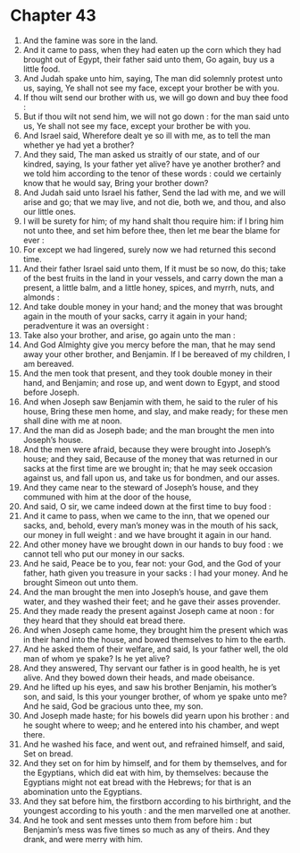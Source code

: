 # Chapter 43

1. And the famine was sore in the land.
2. And it came to pass, when they had eaten up the corn which they had brought out of Egypt, their father said unto them, Go again, buy us a little food.
3. And Judah spake unto him, saying, The man did solemnly protest unto us, saying, Ye shall not see my face, except your brother be with you.
4. If thou wilt send our brother with us, we will go down and buy thee food :
5. But if thou wilt not send him, we will not go down : for the man said unto us, Ye shall not see my face, except your brother be with you.
6. And Israel said, Wherefore dealt ye so ill with me, as to tell the man whether ye had yet a brother?
7. And they said, The man asked us straitly of our state, and of our kindred, saying, Is your father yet alive? have ye another brother? and we told him according to the tenor of these words : could we certainly know that he would say, Bring your brother down?
8. And Judah said unto Israel his father, Send the lad with me, and we will arise and go; that we may live, and not die, both we, and thou, and also our little ones.
9. I will be surety for him; of my hand shalt thou require him: if I bring him not unto thee, and set him before thee, then let me bear the blame for ever :
10. For except we had lingered, surely now we had returned this second time.
11. And their father Israel said unto them, If it must be so now, do this; take of the best fruits in the land in your vessels, and carry down the man a present, a little balm, and a little honey, spices, and myrrh, nuts, and almonds :
12. And take double money in your hand; and the money that was brought again in the mouth of your sacks, carry it again in your hand; peradventure it was an oversight :
13. Take also your brother, and arise, go again unto the man :
14. And God Almighty give you mercy before the man, that he may send away your other brother, and Benjamin. If I be bereaved of my children, I am bereaved.
15. And the men took that present, and they took double money in their hand, and Benjamin; and rose up, and went down to Egypt, and stood before Joseph.
16. And when Joseph saw Benjamin with them, he said to the ruler of his house, Bring these men home, and slay, and make ready; for these men shall dine with me at noon.
17. And the man did as Joseph bade; and the man brought the men into Joseph’s house.
18. And the men were afraid, because they were brought into Joseph’s house; and they said, Because of the money that was returned in our sacks at the first time are we brought in; that he may seek occasion against us, and fall upon us, and take us for bondmen, and our asses.
19. And they came near to the steward of Joseph’s house, and they communed with him at the door of the house,
20. And said, O sir, we came indeed down at the first time to buy food :
21. And it came to pass, when we came to the inn, that we opened our sacks, and, behold, every man’s money was in the mouth of his sack, our money in full weight : and we have brought it again in our hand.
22. And other money have we brought down in our hands to buy food : we cannot tell who put our money in our sacks.
23. And he said, Peace be to you, fear not: your God, and the God of your father, hath given you treasure in your sacks : I had your money. And he brought Simeon out unto them.
24. And the man brought the men into Joseph’s house, and gave them water, and they washed their feet; and he gave their asses provender.
25. And they made ready the present against Joseph came at noon : for they heard that they should eat bread there.
26. And when Joseph came home, they brought him the present which was in their hand into the house, and bowed themselves to him to the earth.
27. And he asked them of their welfare, and said, Is your father well, the old man of whom ye spake? Is he yet alive?
28. And they answered, Thy servant our father is in good health, he is yet alive. And they bowed down their heads, and made obeisance.
29. And he lifted up his eyes, and saw his brother Benjamin, his mother’s son, and said, Is this your younger brother, of whom ye spake unto me? And he said, God be gracious unto thee, my son.
30. And Joseph made haste; for his bowels did yearn upon his brother : and he sought where to weep; and he entered into his chamber, and wept there.
31. And he washed his face, and went out, and refrained himself, and said, Set on bread.
32. And they set on for him by himself, and for them by themselves, and for the Egyptians, which did eat with him, by themselves: because the Egyptians might not eat bread with the Hebrews; for that is an abomination unto the Egyptians.
33. And they sat before him, the firstborn according to his birthright, and the youngest according to his youth : and the men marvelled one at another.
34. And he took and sent messes unto them from before him : but Benjamin’s mess was five times so much as any of theirs. And they drank, and were merry with him.

